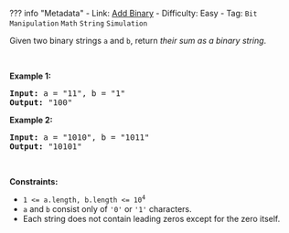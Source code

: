 
??? info "Metadata"
    - Link: [Add Binary](https://leetcode.com/problems/add-binary)
    - Difficulty: Easy
    - Tag: `Bit Manipulation` `Math` `String` `Simulation`

<p>Given two binary strings <code>a</code> and <code>b</code>, return <em>their sum as a binary string</em>.</p>

<p>&nbsp;</p>
<p><strong>Example 1:</strong></p>
<pre><strong>Input:</strong> a = "11", b = "1"
<strong>Output:</strong> "100"
</pre><p><strong>Example 2:</strong></p>
<pre><strong>Input:</strong> a = "1010", b = "1011"
<strong>Output:</strong> "10101"
</pre>
<p>&nbsp;</p>
<p><strong>Constraints:</strong></p>

<ul>
	<li><code>1 &lt;= a.length, b.length &lt;= 10<sup>4</sup></code></li>
	<li><code>a</code> and <code>b</code> consist&nbsp;only of <code>&#39;0&#39;</code> or <code>&#39;1&#39;</code> characters.</li>
	<li>Each string does not contain leading zeros except for the zero itself.</li>
</ul>
